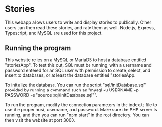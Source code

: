 # Stories
This webapp allows users to write and display stories to publically. Other users can then read these stories, and rate them as well. Node.js, Express, Typescript, and MySQL are used for this project.

## Running the program
This website relies on a MySQL or MariaDB to host a database entitled "storiesApp". To test this out, SQL must be running, with a username and password entered for an SQL user with permission to create, select, and insert to databases, or at least the database entitled "storiesApp.

To initialize the database. You can run the script "sql/initDatabase.sql" provided by running a command such as "mysql -u USERNAME -p PASSWORD -e "source sql/initDatabase.sql"".

To run the program, modify the connection parameters in the index.ts file to use the proper host, username, and password. Make sure the PHP server is running, and then you can run "npm start" in the root directory. You can then visit the website at port 3000.